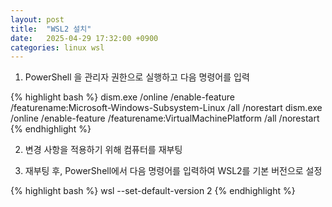 ```yaml
---
layout: post
title:  "WSL2 설치"
date:   2025-04-29 17:32:00 +0900
categories: linux wsl
---
```

1. PowerShell 을 관리자 권한으로 실행하고 다음 명령어를 입력

{% highlight bash %}
dism.exe /online /enable-feature /featurename:Microsoft-Windows-Subsystem-Linux /all /norestart
dism.exe /online /enable-feature /featurename:VirtualMachinePlatform /all /norestart
{% endhighlight %}

2. 변경 사항을 적용하기 위해 컴퓨터를 재부팅

3. 재부팅 후, PowerShell에서 다음 명령어를 입력하여 WSL2를 기본 버전으로 설정

{% highlight bash %}
wsl --set-default-version 2
{% endhighlight %}